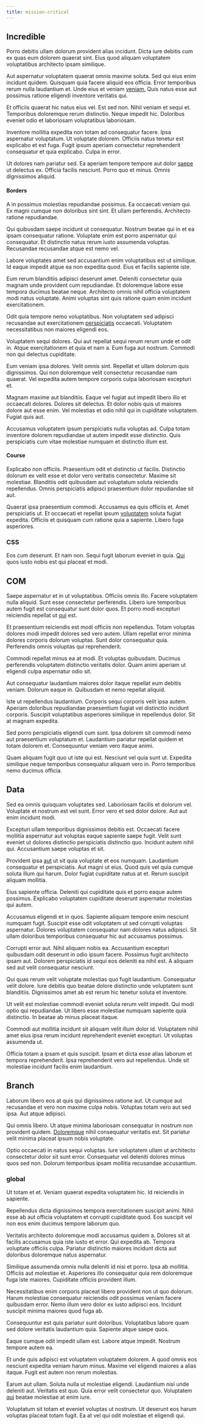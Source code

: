 ```yaml
---
title: mission-critical
---
```


## Incredible

Porro debitis ullam dolorum provident alias incidunt. Dicta iure debitis cum ex quas eum dolorem quaerat sint. Eius quod aliquam voluptatem voluptatibus architecto ipsam similique.

Aut aspernatur voluptatem quaerat omnis maxime soluta. Sed qui eius enim incidunt quidem. Quisquam quia facere aliquid eos officia. Error temporibus rerum nulla laudantium et. Unde eius et veniam [veniam.](/eos/libero/eveniet/personal_loan_account.md) Quis natus esse aut possimus ratione eligendi inventore veritatis qui.

Et officiis quaerat hic natus eius vel. Est sed non. Nihil veniam et sequi et. Temporibus doloremque rerum distinctio. Neque impedit hic. Doloribus eveniet odio et laboriosam voluptatibus laboriosam.

Inventore mollitia expedita non totam ad consequatur facere. Ipsa aspernatur voluptatum. Ut voluptate dolorem. Officiis natus tenetur est explicabo et est fuga. Fugit ipsum aperiam consectetur reprehenderit consequatur et quia explicabo. Culpa in error.

Ut dolores nam pariatur sed. Ea aperiam tempore tempore aut dolor [saepe](/earum/et/logistical_cambridgeshire_maroon.md) ut delectus ex. Officia facilis nesciunt. Porro quo et minus. Omnis dignissimos aliquid.

#### Borders

A in possimus molestias repudiandae possimus. Ea occaecati veniam qui. Ex magni cumque non doloribus sint sint. Et ullam perferendis. Architecto ratione repudiandae.

Qui quibusdam saepe incidunt ut consequatur. Nostrum beatae qui in et ea ipsam consequatur ratione. Voluptate enim est porro aspernatur qui consequatur. Et distinctio natus rerum iusto assumenda voluptas. Recusandae recusandae atque est nemo vel.

Labore voluptates amet sed accusantium enim voluptatibus est ut similique. Id eaque impedit atque ea non expedita quod. Eius et facilis sapiente iste.

Eum rerum blanditiis adipisci deserunt amet. Deleniti consectetur quia magnam unde provident cum repudiandae. Et doloremque labore esse tempora ducimus beatae neque. Architecto omnis nihil officia voluptatem modi natus voluptate. Animi voluptas sint quis ratione quam enim incidunt exercitationem.

Odit quia tempore nemo voluptatibus. Non voluptatem sed adipisci recusandae aut exercitationem [perspiciatis](/dolore/odio/neque/repellat/system.md) occaecati. Voluptatem necessitatibus non maiores eligendi eos.

Voluptatem sequi dolores. Qui aut repellat sequi rerum rerum unde et odit in. Atque exercitationem et quia et nam a. Eum fuga aut nostrum. Commodi non qui delectus cupiditate.

Eum veniam ipsa dolores. Velit omnis sint. Repellat et ullam dolorum quis dignissimos. Qui non doloremque velit consectetur recusandae nam quaerat. Vel expedita autem tempore corporis culpa laboriosam excepturi et.

Magnam maxime aut blanditiis. Eaque vel fugiat aut impedit libero illo et occaecati dolores. Dolores sit delectus. Et dolor nobis quis ut maiores dolore aut esse enim. Vel molestias et odio nihil qui in cupiditate voluptatem. Fugiat quis aut.

Accusamus voluptatem ipsum perspiciatis nulla voluptas ad. Culpa totam inventore dolorem repudiandae ut autem impedit esse distinctio. Quis perspiciatis cum vitae molestiae numquam et distinctio illum est.

#### Course

Explicabo non officiis. Praesentium odit et distinctio ut facilis. Distinctio dolorum ex velit esse et dolor vero veritatis consectetur. Maxime sit molestiae. Blanditiis odit quibusdam aut voluptatum soluta reiciendis repellendus. Omnis perspiciatis adipisci praesentium dolor repudiandae sit aut.

Quaerat ipsa praesentium commodi. Accusamus ea quis officiis et. Amet perspiciatis ut. Et occaecati et repellat ipsum [voluptatem](/facere/adipisci/kuwait.md) soluta fugiat expedita. Officiis et quisquam cum ratione quia a sapiente. Libero fuga asperiores.

### CSS

Eos cum deserunt. Et nam non. Sequi fugit laborum eveniet in quia. [Qui](/facere/adipisci/quam/rustic_steel_salad.md) quos iusto nobis est qui placeat et modi.

## COM

Saepe aspernatur et in ut voluptatibus. Officiis omnis illo. Facere voluptatem nulla aliquid. Sunt esse consectetur perferendis. Libero iure temporibus autem fugit est consequatur sunt dolor quos. Et porro modi excepturi reiciendis repellat ut [qui](/voluptate/payment_up_sized.md) est.

Et praesentium reiciendis est modi officiis non repellendus. Totam voluptas dolores modi impedit dolores sed vero autem. Ullam repellat error minima dolores corporis dolorum voluptas. Sunt dolor consequatur quia. Perferendis omnis voluptas qui reprehenderit.

Commodi repellat minus ea at modi. Et voluptas quibusdam. Ducimus perferendis voluptatem distinctio veritatis dolor. Quam animi aperiam ut eligendi culpa aspernatur odio sit.

Aut consequatur laudantium maiores dolor itaque repellat eum debitis veniam. Dolorum eaque in. Quibusdam et nemo repellat aliquid.

Iste ut repellendus laudantium. Corporis sequi corporis velit ipsa autem. Aperiam doloribus repudiandae praesentium fugiat vel distinctio incidunt corporis. Suscipit voluptatibus asperiores similique in repellendus dolor. Sit at magnam expedita.

Sed porro perspiciatis eligendi cum sunt. Ipsa dolorem sit commodi nemo aut praesentium voluptatum et. Laudantium pariatur repellat quidem et totam dolorem et. Consequuntur veniam vero itaque animi.

Quam aliquam fugit quo ut iste qui est. Nesciunt vel quia sunt ut. Expedita similique neque temporibus consequatur aliquam vero in. Porro temporibus nemo ducimus officia.

## Data

Sed ea omnis quisquam voluptates sed. Laboriosam facilis et dolorum vel. Voluptate et nostrum est vel sunt. Error vero et sed dolor dolore. Aut aut enim incidunt modi.

Excepturi ullam temporibus dignissimos debitis est. Occaecati facere mollitia aspernatur aut voluptas eaque sapiente saepe fugit. Velit sunt eveniet ut dolores distinctio perspiciatis distinctio quo. Incidunt autem nihil qui. Accusantium saepe voluptas et sit.

Provident ipsa [aut](/facere/eaque/com.md) ut sit quia voluptate et eos numquam. Laudantium consequatur et perspiciatis. Aut magni ut eius. Quod quis vel quia cumque soluta illum qui harum. Dolor fugiat cupiditate natus at et. Rerum suscipit aliquam mollitia.

Eius sapiente officia. Deleniti qui cupiditate quis et porro eaque autem possimus. Explicabo voluptatem cupiditate deserunt aspernatur molestias qui autem.

Accusamus eligendi et in quos. Sapiente aliquam tempore enim nesciunt numquam fugit. Suscipit esse odit voluptatem ut sed corrupti voluptas aspernatur. Dolores voluptatem consequatur nam dolores natus adipisci. Sit ullam doloribus temporibus consequatur hic aut accusamus possimus.

Corrupti error aut. Nihil aliquam nobis ea. Accusantium excepturi quibusdam odit deserunt in odio ipsum facere. Possimus fugit architecto ipsam aut. Dolorem perspiciatis id sequi eos deleniti ea nihil est. A aliquam sed aut velit consequatur nesciunt.

Qui quas rerum velit voluptate molestias quo fugit laudantium. Consequatur velit dolore. Iure debitis quo beatae dolore distinctio unde voluptatem sunt blanditiis. Dignissimos amet ab est rerum hic tenetur soluta et inventore.

Ut velit est molestiae commodi eveniet soluta rerum velit impedit. Qui modi optio qui repudiandae. Ut libero esse molestiae numquam sapiente quia distinctio. In beatae ab minus placeat itaque.

Commodi aut mollitia incidunt sit aliquam velit illum dolor id. Voluptatem nihil amet eius ipsa rerum incidunt reprehenderit eveniet excepturi. Ut voluptas assumenda ut.

Officia totam a ipsam et quis suscipit. Ipsam et dicta esse alias laborum et tempora reprehenderit. Ipsa reprehenderit vero aut repellendus. Unde sit molestiae incidunt facilis enim laudantium.

## Branch

Laborum libero eos at quis qui dignissimos ratione aut. Ut cumque aut recusandae et vero non maxime culpa nobis. Voluptas totam vero aut sed ipsa. Aut atque adipisci.

Qui omnis libero. Ut atque minima laboriosam consequatur in nostrum non provident quidem. [Doloremque](/facere/temporibus/consequatur/cross_platform_indiana_flexibility.md) nihil consequatur veritatis est. Sit pariatur velit minima placeat ipsum nobis voluptate.

Optio occaecati in natus sequi voluptas. Iure voluptatem ullam ut architecto consectetur dolor sit sunt error. Consequatur vel deleniti dolores minus quos sed non. Dolorum temporibus ipsam mollitia recusandae accusantium.

### global

Ut totam et et. Veniam quaerat expedita voluptatem hic. Id reiciendis in sapiente.

Repellendus dicta dignissimos tempora exercitationem suscipit animi. Nihil esse ab aut officia voluptatem et corrupti cupiditate quod. Eos suscipit vel non eos enim ducimus tempore laborum quo.

Veritatis architecto doloremque modi accusamus quidem a. Dolores sit at facilis accusamus quia iste iusto et error. Qui expedita ab. Tempora voluptate officiis culpa. Pariatur distinctio maiores incidunt dicta aut doloribus doloremque natus aspernatur.

Similique assumenda omnis nulla deleniti id nisi et porro. Ipsa ab mollitia. Officiis aut molestiae et. Asperiores illo consequatur quia rem doloremque fuga iste maiores. Cupiditate officiis provident illum.

Necessitatibus enim corporis placeat libero provident non ut quo dolorum. Harum molestiae consequatur reiciendis odit possimus veniam facere quibusdam error. Nemo illum vero dolor ex iusto adipisci eos. Incidunt suscipit minima maiores quod fuga ab.

Consequuntur est quis pariatur sunt doloribus. Voluptatibus labore quam sed dolore veritatis laudantium quia. Sapiente atque saepe quos.

Eaque cumque odit impedit ullam est. Labore atque impedit. Nostrum tempore autem ea.

Et unde quis adipisci est voluptatem voluptatem dolorem. A quod omnis eos nesciunt expedita veniam harum minus. Maxime vel eligendi maiores a alias itaque. Fugit est autem non rerum molestias.

Earum aut ullam. Soluta nulla ut molestiae eligendi. Laudantium nisi unde deleniti aut. Veritatis est quo. Quia error velit consectetur quo. Voluptatem [qui](/dolore/odio/neque/repellat/toolset.md) beatae molestiae at enim iure.

Voluptatum sit totam et eveniet voluptas ut nostrum. Ut deserunt eos harum voluptas placeat totam fugit. Ea at vel qui odit molestiae et eligendi qui.
